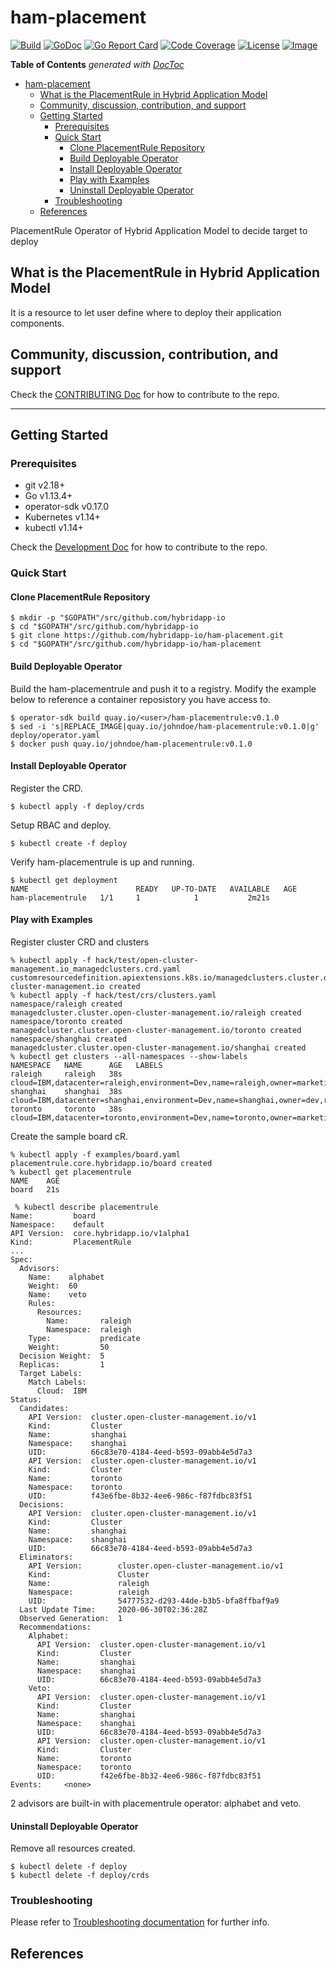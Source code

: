 # ham-placement

[![Build](http://prow.yellow-chesterfield.com/badge.svg?jobs=build-ham-placement-amd64-postsubmit)](http://prow.yellow-chesterfield.com/?job=build-ham-placement-amd64-postsubmit)
[![GoDoc](https://godoc.org/github.com/hybridapp-io/ham-placement?status.svg)](https://godoc.org/github.com/hybridapp-io/ham-placement)
[![Go Report Card](https://goreportcard.com/badge/github.com/hybridapp-io/ham-placement)](https://goreportcard.com/report/github.com/hybridapp-io/ham-placement)
[![Code Coverage](https://codecov.io/gh/hybridapp-io/ham-placement/branch/master/graphs/badge.svg?branch=master)](https://codecov.io/gh/hybridapp-io/ham-placement?branch=master)
[![License](https://img.shields.io/:license-apache-blue.svg)](http://www.apache.org/licenses/LICENSE-2.0.html)
[![Image](https://quay.io/repository/cicdtest/ham-placementrule/status)](https://quay.io/repository/cicdtest/ham-placementrule?tab=tags)

<!-- START doctoc generated TOC please keep comment here to allow auto update -->
<!-- DON'T EDIT THIS SECTION, INSTEAD RE-RUN doctoc TO UPDATE -->
**Table of Contents**  *generated with [DocToc](https://github.com/thlorenz/doctoc)*

- [ham-placement](#ham-placement)
  - [What is the PlacementRule in Hybrid Application Model](#what-is-the-placementrule-in-hybrid-application-model)
  - [Community, discussion, contribution, and support](#community-discussion-contribution-and-support)
  - [Getting Started](#getting-started)
    - [Prerequisites](#prerequisites)
    - [Quick Start](#quick-start)
      - [Clone PlacementRule Repository](#clone-placementrule-repository)
      - [Build Deployable Operator](#build-deployable-operator)
      - [Install Deployable Operator](#install-deployable-operator)
      - [Play with Examples](#play-with-examples)
      - [Uninstall Deployable Operator](#uninstall-deployable-operator)
    - [Troubleshooting](#troubleshooting)
  - [References](#references)

<!-- END doctoc generated TOC please keep comment here to allow auto update -->

PlacementRule Operator of Hybrid Application Model to decide target to deploy

## What is the PlacementRule in Hybrid Application Model

It is a resource to let user define where to deploy their application components.

## Community, discussion, contribution, and support

Check the [CONTRIBUTING Doc](CONTRIBUTING.md) for how to contribute to the repo.

------

## Getting Started

### Prerequisites

- git v2.18+
- Go v1.13.4+
- operator-sdk v0.17.0
- Kubernetes v1.14+
- kubectl v1.14+

Check the [Development Doc](docs/development.md) for how to contribute to the repo.

### Quick Start

#### Clone PlacementRule Repository

```shell
$ mkdir -p "$GOPATH"/src/github.com/hybridapp-io
$ cd "$GOPATH"/src/github.com/hybridapp-io
$ git clone https://github.com/hybridapp-io/ham-placement.git
$ cd "$GOPATH"/src/github.com/hybridapp-io/ham-placement
```

#### Build Deployable Operator

Build the ham-placementrule and push it to a registry.  Modify the example below to reference a container reposistory you have access to.

```shell
$ operator-sdk build quay.io/<user>/ham-placementrule:v0.1.0
$ sed -i 's|REPLACE_IMAGE|quay.io/johndoe/ham-placementrule:v0.1.0|g' deploy/operator.yaml
$ docker push quay.io/johndoe/ham-placementrule:v0.1.0
```

#### Install Deployable Operator

Register the CRD.

```shell
$ kubectl apply -f deploy/crds
```

Setup RBAC and deploy.

```shell
$ kubectl create -f deploy
```

Verify ham-placementrule is up and running.

```shell
$ kubectl get deployment
NAME                        READY   UP-TO-DATE   AVAILABLE   AGE
ham-placementrule   1/1     1            1           2m21s
```

#### Play with Examples

Register cluster CRD and clusters

```shell
% kubectl apply -f hack/test/open-cluster-management.io_managedclusters.crd.yaml
customresourcedefinition.apiextensions.k8s.io/managedclusters.cluster.open-cluster-management.io created
% kubectl apply -f hack/test/crs/clusters.yaml
namespace/raleigh created
managedcluster.cluster.open-cluster-management.io/raleigh created
namespace/toronto created
managedcluster.cluster.open-cluster-management.io/toronto created
namespace/shanghai created
managedcluster.cluster.open-cluster-management.io/shanghai created
% kubectl get clusters --all-namespaces --show-labels
NAMESPACE   NAME      AGE   LABELS
raleigh     raleigh   38s   cloud=IBM,datacenter=raleigh,environment=Dev,name=raleigh,owner=marketing,region=US,vendor=ICP
shanghai    shanghai  38s   cloud=IBM,datacenter=shanghai,environment=Dev,name=shanghai,owner=dev,region=China,vendor=ICP
toronto     toronto   38s   cloud=IBM,datacenter=toronto,environment=Dev,name=toronto,owner=marketing,region=US,vendor=ICP
```

Create the sample board cR.

```shell
% kubectl apply -f examples/board.yaml
placementrule.core.hybridapp.io/board created
% kubectl get placementrule
NAME    AGE
board   21s

 % kubectl describe placementrule
Name:         board
Namespace:    default
API Version:  core.hybridapp.io/v1alpha1
Kind:         PlacementRule
...
Spec:
  Advisors:
    Name:    alphabet
    Weight:  60
    Name:    veto
    Rules:
      Resources:
        Name:       raleigh
        Namespace:  raleigh
    Type:           predicate
    Weight:         50
  Decision Weight:  5
  Replicas:         1
  Target Labels:
    Match Labels:
      Cloud:  IBM
Status:
  Candidates:
    API Version:  cluster.open-cluster-management.io/v1
    Kind:         Cluster
    Name:         shanghai
    Namespace:    shanghai
    UID:          66c83e70-4184-4eed-b593-09abb4e5d7a3
    API Version:  cluster.open-cluster-management.io/v1
    Kind:         Cluster
    Name:         toronto
    Namespace:    toronto
    UID:          f43e6fbe-8b32-4ee6-986c-f87fdbc83f51
  Decisions:
    API Version:  cluster.open-cluster-management.io/v1
    Kind:         Cluster
    Name:         shanghai
    Namespace:    shanghai
    UID:          66c83e70-4184-4eed-b593-09abb4e5d7a3
  Eliminators:
    API Version:        cluster.open-cluster-management.io/v1
    Kind:               Cluster
    Name:               raleigh
    Namespace:          raleigh
    UID:                54777532-d293-44de-b3b5-bfa8ffbaf9a9
  Last Update Time:     2020-06-30T02:36:28Z
  Observed Generation:  1
  Recommendations:
    Alphabet:
      API Version:  cluster.open-cluster-management.io/v1
      Kind:         Cluster
      Name:         shanghai
      Namespace:    shanghai
      UID:          66c83e70-4184-4eed-b593-09abb4e5d7a3
    Veto:
      API Version:  cluster.open-cluster-management.io/v1
      Kind:         Cluster
      Name:         shanghai
      Namespace:    shanghai
      UID:          66c83e70-4184-4eed-b593-09abb4e5d7a3
      API Version:  cluster.open-cluster-management.io/v1
      Kind:         Cluster
      Name:         toronto
      Namespace:    toronto
      UID:          f42e6fbe-8b32-4ee6-986c-f87fdbc83f51
Events:     <none>
```

2 advisors are built-in with placementrule operator: alphabet and veto.

#### Uninstall Deployable Operator

Remove all resources created.

```shell
$ kubectl delete -f deploy
$ kubectl delete -f deploy/crds
```

### Troubleshooting

Please refer to [Troubleshooting documentation](docs/trouble_shooting.md) for further info.

## References
